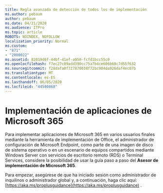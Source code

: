 ```yaml
---
title: Regla avanzada de detección de todos los de implementación
ms.author: pebaum
author: pebaum
ms.date: 04/21/2020
ms.audience: ITPro
ms.topic: article
ROBOTS: NOINDEX, NOFOLLOW
localization_priority: Normal
ms.custom:
- "871"
- "2000022"
ms.assetid: 82019d6f-44bf-41ef-a950-fcfd1bcc55c0
ms.openlocfilehash: f7ec27c09add390cc75a7b4ce606b68c7d55f632
ms.sourcegitcommit: f28dafa0f727870038f72bc904da926daf4ec07b
ms.translationtype: MT
ms.contentlocale: es-ES
ms.lasthandoff: 06/05/2020
ms.locfileid: "44580868"
---
```

# <a name="deploy-microsoft-365-apps"></a>Implementación de aplicaciones de Microsoft 365

Para implementar aplicaciones de Microsoft 365 en varios usuarios finales mediante la herramienta de implementación de Office, el administrador de configuración de Microsoft Endpoint, como parte de una imagen de disco de sistema operativo o en un escenario de equipos compartidos mediante Windows Server con servicios de escritorio remoto (RDS) o Terminal Services, considere la posibilidad de usar la guía paso a paso del **Asesor de implementación de Microsoft 365**.
  
Para empezar, asegúrese de que ha iniciado sesión como administrador de inquilinos o administrador global y, a continuación, haga clic aquí: [https://aka.ms/proplusguidance](https://aka.ms/proplusguidance) .
  